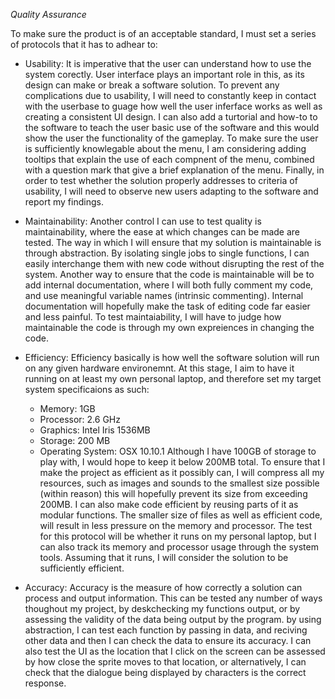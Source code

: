 *Quality Assurance*

To make sure the product is of an acceptable standard, I must set a series of protocols that it has to adhear to:

- Usability: It is imperative that the user can understand how to use the system corectly. User interface plays an important role in this, as its design can make or break a software solution. To prevent any complications due to usability, I will need to constantly keep in contact with the userbase to guage how well the user inferface works as well as creating a consistent UI design. I can also add a turtorial and how-to to the software to teach the user basic use of the software and this would show the user the functionality of the gameplay. To make sure the user is sufficiently knowlegable about the menu, I am considering adding tooltips that explain the use of each compnent of the menu, combined with a question mark that give a brief explanation of the menu. Finally, in order to test whether the solution properly addresses to criteria of usability, I will need to observe new users adapting to the software and report my findings.

- Maintainability: Another control I can use to test quality is maintainability, where the ease at which changes can be made are tested. The way in which I will ensure that my solution is maintainable is through abstraction. By isolating single jobs to single functions, I can easily interchange them with new code without disrupting the rest of the system. Another way to ensure that the code is maintainable will be to add internal documentation, where I will both fully comment my code, and use meaningful variable names (intrinsic commenting). Internal documentation will hopefully make the task of editing code far easier and less painful. To test maintaiability, I will have to judge how maintainable the code is through my own expreiences in changing the code.

- Efficiency: Efficiency basically is how well the software solution will run on any given hardware environemnt. At this stage, I aim to have it running on at least my own personal laptop, and therefore set my target system specificaions as such:
    - Memory: 1GB
    - Processor: 2.6 GHz
    - Graphics: Intel Iris 1536MB
    - Storage: 200 MB
    - Operating System: OSX 10.10.1
Although I have 100GB of storage to play with, I would hope to keep it below 200MB total. To ensure that I make the project as efficient as it possibly can, I will compress all my resources, such as images and sounds to the smallest size possible (within reason) this will hopefully prevent its size from exceeding 200MB. I can also make code efficient by reusing parts of it as modular functions. The smaller size of files as well as efficient code, will result in less pressure on the memory and processor. The test for this protocol will be whether it runs on my personal laptop, but I can also track its memory and processor usage through the system tools. Assuming that it runs, I will consider the solution to be sufficiently efficient. 

- Accuracy: Accuracy is the measure of how correctly a solution can process and output information. This can be tested any number of ways thoughout my project, by deskchecking my functions output, or by assessing the validity of the data being output by the program. by using abstraction, I can test each function by passing in data, and reciving other data and then I can check the data to ensure its accuracy. I can also test the UI as the location that I click on the screen can be assessed by how close the sprite moves to that location, or alternatively, I can check that the dialogue being displayed by characters is the correct response.